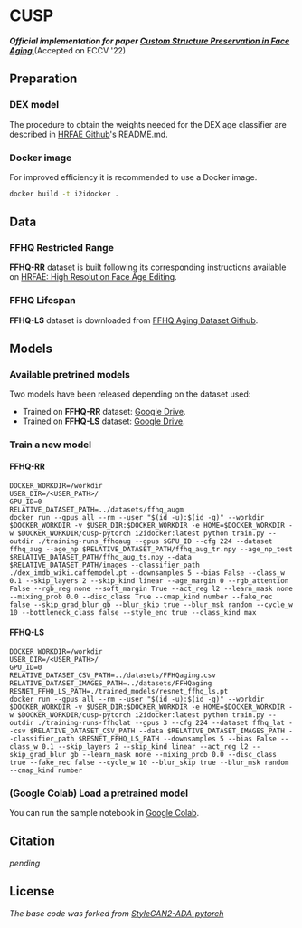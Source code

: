 # CUSP
**_Official implementation for paper [Custom Structure Preservation in Face Aging
]()_** (Accepted on ECCV '22)
 
## Preparation
### DEX model
The procedure to obtain the weights needed for the DEX age classifier
are described in [HRFAE Github](https://github.com/InterDigitalInc/HRFAE)'s README.md.

### Docker image

For improved efficiency it is recommended to use a Docker image.

```bash
docker build -t i2idocker .
```

## Data
### FFHQ Restricted Range
__FFHQ-RR__ dataset is built following its corresponding instructions available on [HRFAE: High Resolution Face Age Editing](https://arxiv.org/pdf/2005.04410.pdf).
### FFHQ Lifespan
__FFHQ-LS__ dataset is downloaded from [FFHQ Aging Dataset Github](https://github.com/royorel/FFHQ-Aging-Dataset).

## Models
### Available pretrined models

Two models have been released depending on the dataset used:
- Trained on __FFHQ-RR__ dataset: [Google Drive](https://drive.google.com/drive/folders/1ilazawzdIiNZq_jMxW-Gufae6x7SM66t?usp=sharing).
- Trained on __FFHQ-LS__ dataset: [Google Drive](https://drive.google.com/drive/folders/1C3zhHNFAXmmBAtbUoKQNP6nwJ5MHgBmw?usp=sharing).

### Train a new model
#### FFHQ-RR
```
DOCKER_WORKDIR=/workdir
USER_DIR=/<USER_PATH>/
GPU_ID=0
RELATIVE_DATASET_PATH=../datasets/ffhq_augm
docker run --gpus all --rm --user "$(id -u):$(id -g)" --workdir $DOCKER_WORKDIR -v $USER_DIR:$DOCKER_WORKDIR -e HOME=$DOCKER_WORKDIR -w $DOCKER_WORKDIR/cusp-pytorch i2idocker:latest python train.py --outdir ./training-runs_ffhqaug --gpus $GPU_ID --cfg 224 --dataset ffhq_aug --age_np $RELATIVE_DATASET_PATH/ffhq_aug_tr.npy --age_np_test $RELATIVE_DATASET_PATH/ffhq_aug_ts.npy --data $RELATIVE_DATASET_PATH/images --classifier_path ./dex_imdb_wiki.caffemodel.pt --downsamples 5 --bias False --class_w 0.1 --skip_layers 2 --skip_kind linear --age_margin 0 --rgb_attention False --rgb_reg none --soft_margin True --act_reg l2 --learn_mask none --mixing_prob 0.0 --disc_class True --cmap_kind number --fake_rec false --skip_grad_blur gb --blur_skip true --blur_msk random --cycle_w 10 --bottleneck_class false --style_enc true --class_kind max
```

#### FFHQ-LS
```
DOCKER_WORKDIR=/workdir
USER_DIR=/<USER_PATH>/
GPU_ID=0
RELATIVE_DATASET_CSV_PATH=../datasets/FFHQaging.csv
RELATIVE_DATASET_IMAGES_PATH=../datasets/FFHQaging
RESNET_FFHQ_LS_PATH=./trained_models/resnet_ffhq_ls.pt
docker run --gpus all --rm --user "$(id -u):$(id -g)" --workdir $DOCKER_WORKDIR -v $USER_DIR:$DOCKER_WORKDIR -e HOME=$DOCKER_WORKDIR -w $DOCKER_WORKDIR/cusp-pytorch i2idocker:latest python train.py --outdir ./training-runs-ffhqlat --gpus 3 --cfg 224 --dataset ffhq_lat --csv $RELATIVE_DATASET_CSV_PATH --data $RELATIVE_DATASET_IMAGES_PATH --classifier_path $RESNET_FFHQ_LS_PATH --downsamples 5 --bias False --class_w 0.1 --skip_layers 2 --skip_kind linear --act_reg l2 --skip_grad_blur gb --learn_mask none --mixing_prob 0.0 --disc_class true --fake_rec false --cycle_w 10 --blur_skip true --blur_msk random --cmap_kind number
```
### (Google Colab) Load a pretrained model

You can run the sample notebook in [Google Colab](https://colab.research.google.com/drive/1FM0u5E3M4D5zH9ru-OIQhR56vQqvkl1U?usp=sharing).

## Citation

_pending_

## License
_The base code was forked from [StyleGAN2-ADA-pytorch](https://github.com/NVlabs/stylegan2-ada-pytorch)_
